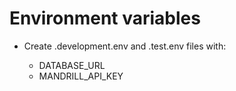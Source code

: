 # Environment variables

* Create .development.env and .test.env files with:

    - DATABASE_URL
    - MANDRILL_API_KEY